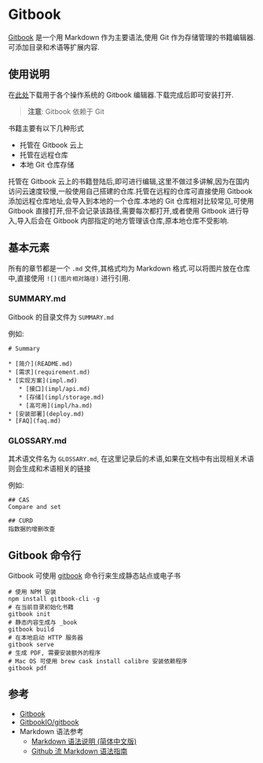 # Gitbook
[Gitbook](https://www.gitbook.com/) 是一个用 Markdown 作为主要语法,使用 Git 作为存储管理的书籍编辑器.可添加目录和术语等扩展内容.

## 使用说明

在[此处](https://www.gitbook.com/editor)下载用于各个操作系统的 Gitbook 编辑器.下载完成后即可安装打开.

> __注意__: Gitbook 依赖于 Git

书籍主要有以下几种形式

* 托管在 Gitbook 云上
* 托管在远程仓库
* 本地 Git 仓库存储

托管在 Gitbook 云上的书籍登陆后,即可进行编辑,这里不做过多讲解,因为在国内访问云速度较慢,一般使用自己搭建的仓库.托管在远程的仓库可直接使用 Gitbook 添加远程仓库地址,会导入到本地的一个仓库.本地的 Git 仓库相对比较常见,可使用 Gitbook 直接打开,但不会记录该路径,需要每次都打开,或者使用 Gitbook 进行导入,导入后会在 Gitbook 内部指定的地方管理该仓库,原本地仓库不受影响.

## 基本元素

所有的章节都是一个 `.md` 文件,其格式均为 Markdown 格式.可以将图片放在仓库中,直接使用 `![](图片相对路径)` 进行引用.

### SUMMARY.md
Gitbook 的目录文件为 `SUMMARY.md`

例如:

```
# Summary

* [简介](README.md)
* [需求](requirement.md)
* [实现方案](impl.md)
   * [接口](impl/api.md)
   * [存储](impl/storage.md)
   * [高可用](impl/ha.md)
* [安装部署](deploy.md)
* [FAQ](faq.md)
```

### GLOSSARY.md
其术语文件名为 `GLOSSARY.md`, 在这里记录后的术语,如果在文档中有出现相关术语则会生成和术语相关的链接

例如:

```
## CAS
Compare and set

## CURD
指数据的增删改查
```

## Gitbook 命令行
Gitbook 可使用 [gitbook](https://github.com/GitbookIO/gitbook) 命令行来生成静态站点或电子书

```
# 使用 NPM 安装
npm install gitbook-cli -g
# 在当前目录初始化书籍
gitbook init
# 静态内容生成与 _book
gitbook build
# 在本地启动 HTTP 服务器
gitbook serve
# 生成 PDF, 需要安装额外的程序
# Mac OS 可使用 brew cask install calibre 安装依赖程序
gitbook pdf
```

## 参考

* [Gitbook](https://www.gitbook.com/)
* [GitbookIO/gitbook](https://github.com/GitbookIO/gitbook)
* Markdown 语法参考
  * [Markdown 语法说明 (简体中文版) ](http://wowubuntu.com/markdown/)
  * [Github 流 Markdown 语法指南](https://guides.github.com/features/mastering-markdown/)
